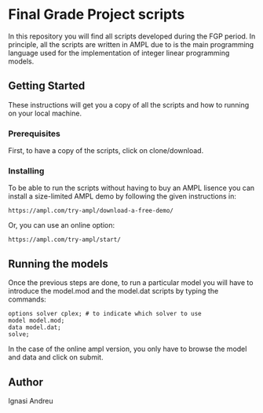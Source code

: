 # Final Grade Project scripts

In this repository you will find all scripts developed during the FGP period. In principle, all the scripts are written in AMPL due to is the main programming language used for the implementation of integer linear programming models.

## Getting Started

These instructions will get you a copy of all the scripts and how to running on your local machine.


### Prerequisites

First, to have a copy of the scripts, click on clone/download.

### Installing

To be able to run the scripts without having to buy an AMPL lisence you can install a size-limited AMPL demo by following the given instructions in:

```
https://ampl.com/try-ampl/download-a-free-demo/
```

Or, you can use an online option:

```
https://ampl.com/try-ampl/start/
```


## Running the models

Once the previous steps are done, to run a particular model you will have to introduce the model.mod and the model.dat scripts by typing the commands:

```
options solver cplex; # to indicate which solver to use
model model.mod;
data model.dat;
solve;
```
In the case of the online ampl version, you only have to browse the model and data and click on submit.

## Author

Ignasi Andreu

